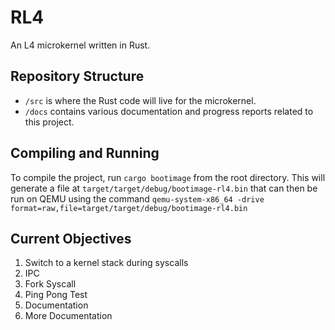 # RL4
An L4 microkernel written in Rust.

## Repository Structure
- `/src` is where the Rust code will live for the microkernel.
- `/docs` contains various documentation and progress reports related to this project.

## Compiling and Running
To compile the project, run `cargo bootimage` from the root directory. This will generate a file at `target/target/debug/bootimage-rl4.bin` that can then be run on QEMU using the command `qemu-system-x86_64 -drive format=raw,file=target/target/debug/bootimage-rl4.bin`

## Current Objectives
1. Switch to a kernel stack during syscalls
1. IPC
1. Fork Syscall
1. Ping Pong Test
1. Documentation
1. More Documentation
